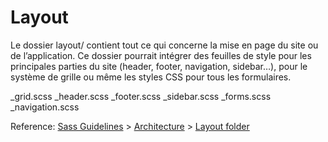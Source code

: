 # Layout

Le dossier layout/ contient tout ce qui concerne la mise en page du site ou de l’application. Ce dossier pourrait intégrer des feuilles de style pour les principales parties du site (header, footer, navigation, sidebar…), pour le système de grille ou même les styles CSS pour tous les formulaires.

_grid.scss
_header.scss
_footer.scss
_sidebar.scss
_forms.scss
_navigation.scss

Reference: [Sass Guidelines](https://sass-guidelin.es/) > [Architecture](https://sass-guidelin.es/#architecture) > [Layout folder](https://sass-guidelin.es/#layout-folder)
